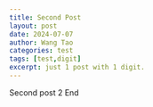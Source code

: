 ```yaml
---
title: Second Post
layout: post
date: 2024-07-07
author: Wang Tao
categories: test
tags: [test,digit]
excerpt: just 1 post with 1 digit.
---
```

Second post
2
End